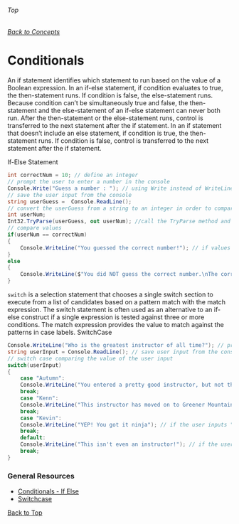 ###### Top
###### [Back to Concepts](./README.md)
# Conditionals
An if statement identifies which statement to run based on the value of a Boolean expression. In an if-else statement, if condition evaluates to true, the then-statement runs. If condition is false, the else-statement runs. Because condition can’t be simultaneously true and false, the then-statement and the else-statement of an if-else statement can never both run. After the then-statement or the else-statement runs, control is transferred to the next statement after the if statement. In an if statement that doesn’t include an else statement, if condition is true, the then-statement runs. If condition is false, control is transferred to the next statement after the if statement.

If-Else Statement
```c#
int correctNum = 10; // define an integer
// prompt the user to enter a number in the console
Console.Write("Guess a number : "); // using Write instead of WriteLine doesn't start a new line after the output
// save the user input from the console
string userGuess =  Console.ReadLine(); 
// convert the userGuess from a string to an integer in order to compare the values
int userNum;
Int32.TryParse(userGuess, out userNum); //call the TryParse method and pass in the value to convert and a value to return
// compare values
if(userNum == correctNum)
{
    Console.WriteLine("You guessed the correct number!"); // if values are equal 
} 
else 
{
    Console.WriteLine($"You did NOT guess the correct number.\nThe correct number is {correctNum}"); // if values are not equal
}
```
`switch` is a selection statement that chooses a single switch section to execute from a list of candidates based on a pattern match with the match expression. The switch statement is often used as an alternative to an if-else construct if a single expression is tested against three or more conditions. The match expression provides the value to match against the patterns in case labels.
SwitchCase
```c#
Console.WriteLine("Who is the greatest instructor of all time?"); // prompt the user to enter an instructor name
string userInput = Console.ReadLine(); // save user input from the console
// switch case comparing the value of the user input
switch(userInput)
{
    case "Autumn":
    Console.WriteLine("You entered a pretty good instructor, but not the greatest of all time"); // if the user inputs "Autumn"
    break;
    case "Kenn":
    Console.WriteLine("This instructor has moved on to Greener Mountains ;) "); // if the user inputs "Kenn"
    break;
    case "Kevin":
    Console.WriteLine("YEP! You got it ninja"); // if the user inputs "Kevin"
    break;
    default:
    Console.WriteLine("This isn't even an instructor!"); // if the user does not input one of the options above
    break;
}
```

### General Resources 
- [Conditionals - If Else](https://docs.microsoft.com/en-us/dotnet/csharp/language-reference/keywords/if-else)
- [Switchcase](https://docs.microsoft.com/en-us/dotnet/csharp/language-reference/keywords/switch)

[Back to Top](#Top)
